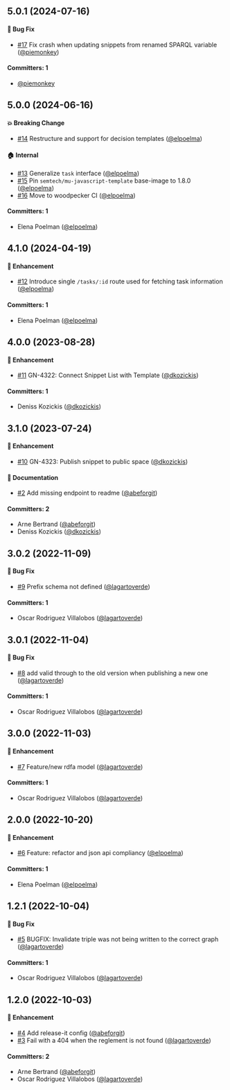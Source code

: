 










## 5.0.1 (2024-07-16)

#### :bug: Bug Fix
* [#17](https://github.com/lblod/reglement-publish-service/pull/17) Fix crash when updating snippets from renamed SPARQL variable ([@piemonkey](https://github.com/piemonkey))

#### Committers: 1
- [@piemonkey](https://github.com/piemonkey)

## 5.0.0 (2024-06-16)

#### :boom: Breaking Change
* [#14](https://github.com/lblod/reglement-publish-service/pull/14) Restructure and support for decision templates ([@elpoelma](https://github.com/elpoelma))

#### :house: Internal
* [#13](https://github.com/lblod/reglement-publish-service/pull/13) Generalize `task` interface ([@elpoelma](https://github.com/elpoelma))
* [#15](https://github.com/lblod/reglement-publish-service/pull/15) Pin `semtech/mu-javascript-template` base-image to 1.8.0 ([@elpoelma](https://github.com/elpoelma))
* [#16](https://github.com/lblod/reglement-publish-service/pull/16) Move to woodpecker CI ([@elpoelma](https://github.com/elpoelma))

#### Committers: 1
- Elena Poelman ([@elpoelma](https://github.com/elpoelma))


## 4.1.0 (2024-04-19)

#### :rocket: Enhancement
* [#12](https://github.com/lblod/reglement-publish-service/pull/12) Introduce single `/tasks/:id` route used for fetching task information ([@elpoelma](https://github.com/elpoelma))

#### Committers: 1
- Elena Poelman ([@elpoelma](https://github.com/elpoelma))

## 4.0.0 (2023-08-28)

#### :rocket: Enhancement
* [#11](https://github.com/lblod/reglement-publish-service/pull/11) GN-4322: Connect Snippet List with Template ([@dkozickis](https://github.com/dkozickis))

#### Committers: 1
- Deniss Kozickis ([@dkozickis](https://github.com/dkozickis))


## 3.1.0 (2023-07-24)

#### :rocket: Enhancement
* [#10](https://github.com/lblod/reglement-publish-service/pull/10) GN-4323: Publish snippet to public space ([@dkozickis](https://github.com/dkozickis))

#### :memo: Documentation
* [#2](https://github.com/lblod/reglement-publish-service/pull/2) Add missing endpoint to readme ([@abeforgit](https://github.com/abeforgit))

#### Committers: 2
- Arne Bertrand ([@abeforgit](https://github.com/abeforgit))
- Deniss Kozickis ([@dkozickis](https://github.com/dkozickis))

## 3.0.2 (2022-11-09)

#### :bug: Bug Fix
* [#9](https://github.com/lblod/reglement-publish-service/pull/9) Prefix schema not defined ([@lagartoverde](https://github.com/lagartoverde))

#### Committers: 1
- Oscar Rodriguez Villalobos ([@lagartoverde](https://github.com/lagartoverde))

## 3.0.1 (2022-11-04)

#### :bug: Bug Fix
* [#8](https://github.com/lblod/reglement-publish-service/pull/8) add valid through to the old version when publishing a new one ([@lagartoverde](https://github.com/lagartoverde))

#### Committers: 1
- Oscar Rodriguez Villalobos ([@lagartoverde](https://github.com/lagartoverde))

## 3.0.0 (2022-11-03)

#### :rocket: Enhancement
* [#7](https://github.com/lblod/reglement-publish-service/pull/7) Feature/new rdfa model ([@lagartoverde](https://github.com/lagartoverde))

#### Committers: 1
- Oscar Rodriguez Villalobos ([@lagartoverde](https://github.com/lagartoverde))

## 2.0.0 (2022-10-20)

#### :rocket: Enhancement
* [#6](https://github.com/lblod/reglement-publish-service/pull/6) Feature: refactor and json api compliancy ([@elpoelma](https://github.com/elpoelma))

#### Committers: 1
- Elena Poelman ([@elpoelma](https://github.com/elpoelma))

## 1.2.1 (2022-10-04)

#### :bug: Bug Fix
* [#5](https://github.com/lblod/reglement-publish-service/pull/5) BUGFIX: Invalidate triple was not being written to the correct graph ([@lagartoverde](https://github.com/lagartoverde))

#### Committers: 1
- Oscar Rodriguez Villalobos ([@lagartoverde](https://github.com/lagartoverde))


## 1.2.0 (2022-10-03)

#### :rocket: Enhancement
* [#4](https://github.com/lblod/reglement-publish-service/pull/4) Add release-it config ([@abeforgit](https://github.com/abeforgit))
* [#3](https://github.com/lblod/reglement-publish-service/pull/3) Fail with a 404 when the reglement is not found ([@lagartoverde](https://github.com/lagartoverde))

#### Committers: 2
- Arne Bertrand ([@abeforgit](https://github.com/abeforgit))
- Oscar Rodriguez Villalobos ([@lagartoverde](https://github.com/lagartoverde))

